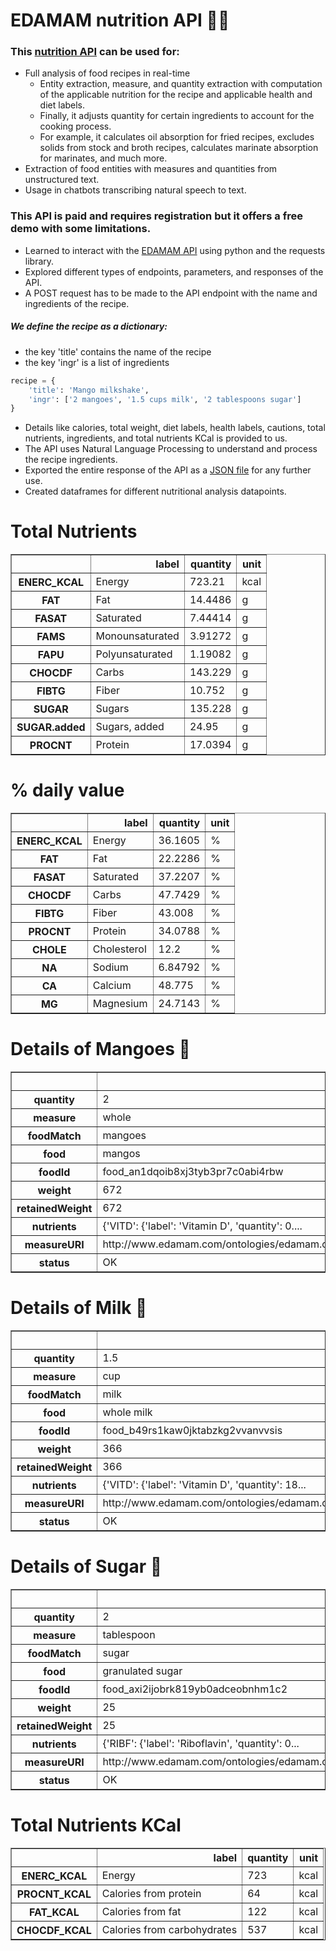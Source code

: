# EDAMAM nutrition API 🍔🥤

### This [nutrition API](https://developer.edamam.com/edamam-docs-nutrition-api) can be used for:  
- Full analysis of food recipes in real-time
    - Entity extraction, measure, and quantity extraction with computation of the applicable nutrition for the recipe and applicable health and diet labels. 
    - Finally, it adjusts quantity for certain ingredients to account for the cooking process. 
    - For example, it calculates oil absorption for fried recipes, excludes solids from stock and broth recipes, calculates marinate absorption for marinates, and much more.
- Extraction of food entities with measures and quantities from unstructured text.
- Usage in chatbots transcribing natural speech to text.

### This API is paid and requires registration but it offers a free demo with some limitations.

- Learned to interact with the [EDAMAM API](https://developer.edamam.com/) using python and the requests library.
- Explored different types of endpoints, parameters, and responses of the API.
- A POST request has to be made to the API endpoint with the name and ingredients of the recipe.

##### We define the recipe as a dictionary:  
- the key 'title' contains the name of the recipe
- the key 'ingr' is a list of ingredients
```python
recipe = {
    'title': 'Mango milkshake',
    'ingr': ['2 mangoes', '1.5 cups milk', '2 tablespoons sugar']
}
```
- Details like calories, total weight, diet labels, health labels, cautions, total nutrients, ingredients, and total nutrients KCal is provided to us.
- The API uses Natural Language Processing to understand and process the recipe ingredients.
- Exported the entire response of the API as a [JSON file](https://raw.githubusercontent.com/Prajwalsrinvas/web-scraping-projects/main/12.%20API%20Projects/5.EDAMAM%20nutrition%20API/mango_milkshake_data.json) for any further use.
- Created dataframes for different nutritional analysis datapoints.


# Total Nutrients

<table border="1" class="dataframe">
  <thead>
    <tr style="text-align: right;">
      <th></th>
      <th>label</th>
      <th>quantity</th>
      <th>unit</th>
    </tr>
  </thead>
  <tbody>
    <tr>
      <th>ENERC_KCAL</th>
      <td>Energy</td>
      <td>723.21</td>
      <td>kcal</td>
    </tr>
    <tr>
      <th>FAT</th>
      <td>Fat</td>
      <td>14.4486</td>
      <td>g</td>
    </tr>
    <tr>
      <th>FASAT</th>
      <td>Saturated</td>
      <td>7.44414</td>
      <td>g</td>
    </tr>
    <tr>
      <th>FAMS</th>
      <td>Monounsaturated</td>
      <td>3.91272</td>
      <td>g</td>
    </tr>
    <tr>
      <th>FAPU</th>
      <td>Polyunsaturated</td>
      <td>1.19082</td>
      <td>g</td>
    </tr>
    <tr>
      <th>CHOCDF</th>
      <td>Carbs</td>
      <td>143.229</td>
      <td>g</td>
    </tr>
    <tr>
      <th>FIBTG</th>
      <td>Fiber</td>
      <td>10.752</td>
      <td>g</td>
    </tr>
    <tr>
      <th>SUGAR</th>
      <td>Sugars</td>
      <td>135.228</td>
      <td>g</td>
    </tr>
    <tr>
      <th>SUGAR.added</th>
      <td>Sugars, added</td>
      <td>24.95</td>
      <td>g</td>
    </tr>
    <tr>
      <th>PROCNT</th>
      <td>Protein</td>
      <td>17.0394</td>
      <td>g</td>
    </tr>
  </tbody>
</table>
</div>





# % daily value
<table border="1" class="dataframe">
  <thead>
    <tr style="text-align: right;">
      <th></th>
      <th>label</th>
      <th>quantity</th>
      <th>unit</th>
    </tr>
  </thead>
  <tbody>
    <tr>
      <th>ENERC_KCAL</th>
      <td>Energy</td>
      <td>36.1605</td>
      <td>%</td>
    </tr>
    <tr>
      <th>FAT</th>
      <td>Fat</td>
      <td>22.2286</td>
      <td>%</td>
    </tr>
    <tr>
      <th>FASAT</th>
      <td>Saturated</td>
      <td>37.2207</td>
      <td>%</td>
    </tr>
    <tr>
      <th>CHOCDF</th>
      <td>Carbs</td>
      <td>47.7429</td>
      <td>%</td>
    </tr>
    <tr>
      <th>FIBTG</th>
      <td>Fiber</td>
      <td>43.008</td>
      <td>%</td>
    </tr>
    <tr>
      <th>PROCNT</th>
      <td>Protein</td>
      <td>34.0788</td>
      <td>%</td>
    </tr>
    <tr>
      <th>CHOLE</th>
      <td>Cholesterol</td>
      <td>12.2</td>
      <td>%</td>
    </tr>
    <tr>
      <th>NA</th>
      <td>Sodium</td>
      <td>6.84792</td>
      <td>%</td>
    </tr>
    <tr>
      <th>CA</th>
      <td>Calcium</td>
      <td>48.775</td>
      <td>%</td>
    </tr>
    <tr>
      <th>MG</th>
      <td>Magnesium</td>
      <td>24.7143</td>
      <td>%</td>
    </tr>
  </tbody>
</table>
</div>




# Details of Mangoes 🥭
<table border="1" class="dataframe">
  <thead>
    <tr style="text-align: right;">
      <th></th>
      <th>0</th>
    </tr>
  </thead>
  <tbody>
    <tr>
      <th>quantity</th>
      <td>2</td>
    </tr>
    <tr>
      <th>measure</th>
      <td>whole</td>
    </tr>
    <tr>
      <th>foodMatch</th>
      <td>mangoes</td>
    </tr>
    <tr>
      <th>food</th>
      <td>mangos</td>
    </tr>
    <tr>
      <th>foodId</th>
      <td>food_an1dqoib8xj3tyb3pr7c0abi4rbw</td>
    </tr>
    <tr>
      <th>weight</th>
      <td>672</td>
    </tr>
    <tr>
      <th>retainedWeight</th>
      <td>672</td>
    </tr>
    <tr>
      <th>nutrients</th>
      <td>{'VITD': {'label': 'Vitamin D', 'quantity': 0....</td>
    </tr>
    <tr>
      <th>measureURI</th>
      <td>http://www.edamam.com/ontologies/edamam.owl#Me...</td>
    </tr>
    <tr>
      <th>status</th>
      <td>OK</td>
    </tr>
  </tbody>
</table>
</div>





# Details of Milk 🥛




<table border="1" class="dataframe">
  <thead>
    <tr style="text-align: right;">
      <th></th>
      <th>0</th>
    </tr>
  </thead>
  <tbody>
    <tr>
      <th>quantity</th>
      <td>1.5</td>
    </tr>
    <tr>
      <th>measure</th>
      <td>cup</td>
    </tr>
    <tr>
      <th>foodMatch</th>
      <td>milk</td>
    </tr>
    <tr>
      <th>food</th>
      <td>whole milk</td>
    </tr>
    <tr>
      <th>foodId</th>
      <td>food_b49rs1kaw0jktabzkg2vvanvvsis</td>
    </tr>
    <tr>
      <th>weight</th>
      <td>366</td>
    </tr>
    <tr>
      <th>retainedWeight</th>
      <td>366</td>
    </tr>
    <tr>
      <th>nutrients</th>
      <td>{'VITD': {'label': 'Vitamin D', 'quantity': 18...</td>
    </tr>
    <tr>
      <th>measureURI</th>
      <td>http://www.edamam.com/ontologies/edamam.owl#Me...</td>
    </tr>
    <tr>
      <th>status</th>
      <td>OK</td>
    </tr>
  </tbody>
</table>
</div>





# Details of Sugar 🍬
<table border="1" class="dataframe">
  <thead>
    <tr style="text-align: right;">
      <th></th>
      <th>0</th>
    </tr>
  </thead>
  <tbody>
    <tr>
      <th>quantity</th>
      <td>2</td>
    </tr>
    <tr>
      <th>measure</th>
      <td>tablespoon</td>
    </tr>
    <tr>
      <th>foodMatch</th>
      <td>sugar</td>
    </tr>
    <tr>
      <th>food</th>
      <td>granulated sugar</td>
    </tr>
    <tr>
      <th>foodId</th>
      <td>food_axi2ijobrk819yb0adceobnhm1c2</td>
    </tr>
    <tr>
      <th>weight</th>
      <td>25</td>
    </tr>
    <tr>
      <th>retainedWeight</th>
      <td>25</td>
    </tr>
    <tr>
      <th>nutrients</th>
      <td>{'RIBF': {'label': 'Riboflavin', 'quantity': 0...</td>
    </tr>
    <tr>
      <th>measureURI</th>
      <td>http://www.edamam.com/ontologies/edamam.owl#Me...</td>
    </tr>
    <tr>
      <th>status</th>
      <td>OK</td>
    </tr>
  </tbody>
</table>
</div>





# Total Nutrients KCal
<table border="1" class="dataframe">
  <thead>
    <tr style="text-align: right;">
      <th></th>
      <th>label</th>
      <th>quantity</th>
      <th>unit</th>
    </tr>
  </thead>
  <tbody>
    <tr>
      <th>ENERC_KCAL</th>
      <td>Energy</td>
      <td>723</td>
      <td>kcal</td>
    </tr>
    <tr>
      <th>PROCNT_KCAL</th>
      <td>Calories from protein</td>
      <td>64</td>
      <td>kcal</td>
    </tr>
    <tr>
      <th>FAT_KCAL</th>
      <td>Calories from fat</td>
      <td>122</td>
      <td>kcal</td>
    </tr>
    <tr>
      <th>CHOCDF_KCAL</th>
      <td>Calories from carbohydrates</td>
      <td>537</td>
      <td>kcal</td>
    </tr>
  </tbody>
</table>
</div>
